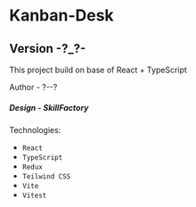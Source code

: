 # Kanban-Desk
## Version -?_?-

This project build on base of React + TypeScript

Author - ?--?

##### Design - SkillFactory

Technologies:
  - `React`
  - `TypeScript`
  - `Redux`
  - `Teilwind CSS`
  - `Vite`
  - `Vitest`
